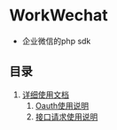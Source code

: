 # WorkWechat

- 企业微信的php sdk


## 目录

1. [详细使用文档](doc/INDEX.md)
    1. [Oauth使用说明](doc/Oauth.md)
    1. [接口请求使用说明](doc/Request.md)
